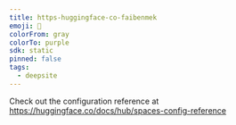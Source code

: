 ```yaml
---
title: https-huggingface-co-faibenmek
emoji: 🐳
colorFrom: gray
colorTo: purple
sdk: static
pinned: false
tags:
  - deepsite
---
```


Check out the configuration reference at https://huggingface.co/docs/hub/spaces-config-reference